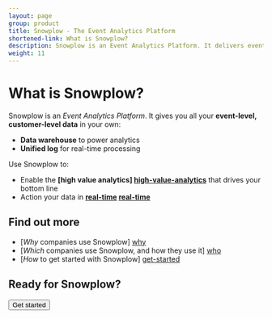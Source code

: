 ```yaml
---
layout: page
group: product
title: Snowplow - The Event Analytics Platform
shortened-link: What is Snowplow?
description: Snowplow is an Event Analytics Platform. It delivers event line of your own, customer-level, event-level data, from all your channels, platforms and services, into your own structured data warehouse and unified log
weight: 11
---
```




# What is Snowplow?

Snowplow is an *Event Analytics Platform*. It gives you all your **event-level, customer-level data** in your own:

* **Data warehouse** to power analytics
* **Unified log** for real-time processing

Use Snowplow to:

* Enable the **[high value analytics] [high-value-analytics]** that drives your bottom line
* Action your data in **[real-time] [real-time]**

## Find out more

* [*Why* companies use Snowplow] [why]
* [*Which* companies use Snowplow, and how they use it] [who]
* [*How* to get started with Snowplow] [get-started]

## Ready for Snowplow?

<div class="html">
	<a href="get-started.html">
		<button class="btn btn-large btn-primary" type="button">Get started</button>
	</a>
</div>


[high-value-analytics]: /product/why-use-snowplow.html#answer-the-questions-that-matter-to-your-business
[real-time]: /product/why-use-snowplow.html#action-your-data-in-real-time

[why]: /product/why-use-snowplow.html
[who]: /product/who-uses-snowplow.html
[get-started]: get-started.html
[amazon-logo]: /assets/img/APN_Standard_Technology_Partner.png 

[unified-log-blog-post]: /blog/2014/01/20/the-three-eras-of-business-data-processing/
